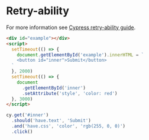 # Retry-ability

For more information see [Cypress retry-ability guide](https://on.cypress.io/retry-ability).

<!-- fiddle Retry-ability / text appears and becomes red -->

```html
<div id="example"></div>
<script>
  setTimeout(() => {
    document.getElementById('example').innerHTML = `
    <button id="inner">Submit</button>
  `
  }, 2000)
  setTimeout(() => {
    document
      .getElementById('inner')
      .setAttribute('style', 'color: red')
  }, 3000)
</script>
```

```js
cy.get('#inner')
  .should('have.text', 'Submit')
  .and('have.css', 'color', 'rgb(255, 0, 0)')
  .click()
```

<!-- fiddle-end -->
